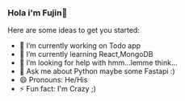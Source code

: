 ### Hola i'm Fujin👋



Here are some ideas to get you started:

- 🔭 I’m currently working on Todo app
- 🌱 I’m currently learning React,MongoDB
- 🤔 I’m looking for help with hmm...lemme think...
- 💬 Ask me about Python maybe some Fastapi :)
- 😄 Pronouns: He/His
- ⚡ Fun fact: I'm Crazy ;)

